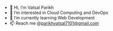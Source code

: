- 👋 Hi, I’m Vatsal Parikh
- 👀 I’m interested in Cloud Computing and DevOps
- 🌱 I’m currently learning Web Development
- 📫 Reach me @parikhvatsal7101@gmail.com

<!---
vatsalparikh07/vatsalparikh07 is a ✨ special ✨ repository because its `README.md` (this file) appears on your GitHub profile.
You can click the Preview link to take a look at your changes.
--->
